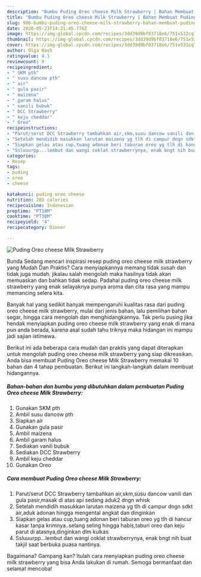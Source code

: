 ```yaml
---
description: "Bumbu Puding Oreo cheese Milk Strawberry | Bahan Membuat Puding Oreo cheese Milk Strawberry Yang Bisa Manjain Lidah"
title: "Bumbu Puding Oreo cheese Milk Strawberry | Bahan Membuat Puding Oreo cheese Milk Strawberry Yang Bisa Manjain Lidah"
slug: 986-bumbu-puding-oreo-cheese-milk-strawberry-bahan-membuat-puding-oreo-cheese-milk-strawberry-yang-bisa-manjain-lidah
date: 2020-05-23T14:21:45.776Z
image: https://img-global.cpcdn.com/recipes/3dd39d9bf03718e6/751x532cq70/puding-oreo-cheese-milk-strawberry-foto-resep-utama.jpg
thumbnail: https://img-global.cpcdn.com/recipes/3dd39d9bf03718e6/751x532cq70/puding-oreo-cheese-milk-strawberry-foto-resep-utama.jpg
cover: https://img-global.cpcdn.com/recipes/3dd39d9bf03718e6/751x532cq70/puding-oreo-cheese-milk-strawberry-foto-resep-utama.jpg
author: Olga Nash
ratingvalue: 4.1
reviewcount: 9
recipeingredient:
- " SKM pth"
- " susu dancow pth"
- " air"
- " gula pasir"
- " maizena"
- " garam halus"
- " vanili bubuk"
- " DCC Strawberry"
- " keju cheddar"
- " Oreo"
recipeinstructions:
- "Parut/serut DCC Strawberry tambahkan air,skm,susu dancow vanili dan gula pasir,masak di atas api sedang aduk2 dngn whisk"
- "Setelah mendidih masukkan larutan maizena yg tlh di campur dngn sdkt air,aduk adonan hingga mengental angkat dan dinginkan"
- "Siapkan gelas atau cup,tuang adonan beri taburan oreo yg tlh di hancur kasar tanpa krimnya..selang seling hingga habis,taburi oreo dan keju parut di atasnya,dinginkan dlm kulkas"
- "Ssluuurpp...lembut dan wangi coklat strawberrynya, enak bngt nih buat takjil saat berbuka puasa nantinya."
categories:
- Resep
tags:
- puding
- oreo
- cheese

katakunci: puding oreo cheese 
nutrition: 203 calories
recipecuisine: Indonesian
preptime: "PT18M"
cooktime: "PT38M"
recipeyield: "4"
recipecategory: Dinner

---
```



![Puding Oreo cheese Milk Strawberry](https://img-global.cpcdn.com/recipes/3dd39d9bf03718e6/751x532cq70/puding-oreo-cheese-milk-strawberry-foto-resep-utama.jpg)

Bunda Sedang mencari inspirasi resep puding oreo cheese milk strawberry yang Mudah Dan Praktis? Cara menyiapkannya memang tidak susah dan tidak juga mudah. jikalau salah mengolah maka hasilnya tidak akan memuaskan dan bahkan tidak sedap. Padahal puding oreo cheese milk strawberry yang enak selayaknya punya aroma dan cita rasa yang mampu memancing selera kita.

Banyak hal yang sedikit banyak mempengaruhi kualitas rasa dari puding oreo cheese milk strawberry, mulai dari jenis bahan, lalu pemilihan bahan segar, hingga cara mengolah dan menghidangkannya. Tak perlu pusing jika hendak menyiapkan puding oreo cheese milk strawberry yang enak di mana pun anda berada, karena asal sudah tahu triknya maka hidangan ini mampu jadi sajian istimewa.




Berikut ini ada beberapa cara mudah dan praktis yang dapat diterapkan untuk mengolah puding oreo cheese milk strawberry yang siap dikreasikan. Anda bisa membuat Puding Oreo cheese Milk Strawberry memakai 10 bahan dan 4 tahap pembuatan. Berikut ini langkah-langkah dalam membuat hidangannya.

<!--inarticleads1-->

##### Bahan-bahan dan bumbu yang dibutuhkan dalam pembuatan Puding Oreo cheese Milk Strawberry:

1. Gunakan  SKM pth
1. Ambil  susu dancow pth
1. Siapkan  air
1. Gunakan  gula pasir
1. Ambil  maizena
1. Ambil  garam halus
1. Sediakan  vanili bubuk
1. Sediakan  DCC Strawberry
1. Ambil  keju cheddar
1. Gunakan  Oreo




<!--inarticleads2-->

##### Cara membuat Puding Oreo cheese Milk Strawberry:

1. Parut/serut DCC Strawberry tambahkan air,skm,susu dancow vanili dan gula pasir,masak di atas api sedang aduk2 dngn whisk
1. Setelah mendidih masukkan larutan maizena yg tlh di campur dngn sdkt air,aduk adonan hingga mengental angkat dan dinginkan
1. Siapkan gelas atau cup,tuang adonan beri taburan oreo yg tlh di hancur kasar tanpa krimnya..selang seling hingga habis,taburi oreo dan keju parut di atasnya,dinginkan dlm kulkas
1. Ssluuurpp...lembut dan wangi coklat strawberrynya, enak bngt nih buat takjil saat berbuka puasa nantinya.




Bagaimana? Gampang kan? Itulah cara menyiapkan puding oreo cheese milk strawberry yang bisa Anda lakukan di rumah. Semoga bermanfaat dan selamat mencoba!
